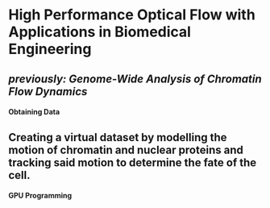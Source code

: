 # High Performance Optical Flow with Applications in Biomedical Engineering  
*previously: **Genome-Wide Analysis of Chromatin Flow Dynamics***  
---  

#### Obtaining Data  
Creating a virtual dataset by modelling the motion of chromatin and nuclear proteins and tracking said motion to determine the fate of the cell.  
---  

#### GPU Programming
